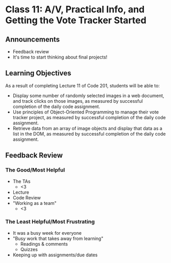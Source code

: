 # Class 11: A/V, Practical Info, and Getting the Vote Tracker Started

## Announcements

- Feedback review
- It's time to start thinking about final projects!

## Learning Objectives

As a result of completing Lecture 11 of Code 201, students will be able to:

- Display some number of randomly selected images in a web document, and track clicks on those images, as measured by successful completion of the daily code assignment.
- Use principles of Object-Oriented Programming to manage their vote tracker project, as measured by successful completion of the daily code assignment.
- Retrieve data from an array of image objects and display that data as a list in the DOM, as measured by successful completion of the daily code assignment.

## Feedback Review

### The Good/Most Helpful

- The TAs
  - <3
- Lecture
- Code Review
- "Working as a team"
  - <3

### The Least Helpful/Most Frustrating

- It was a busy week for everyone
- "Busy work that takes away from learning"
  - Readings & comments
  - Quizzes
- Keeping up with assignments/due dates
